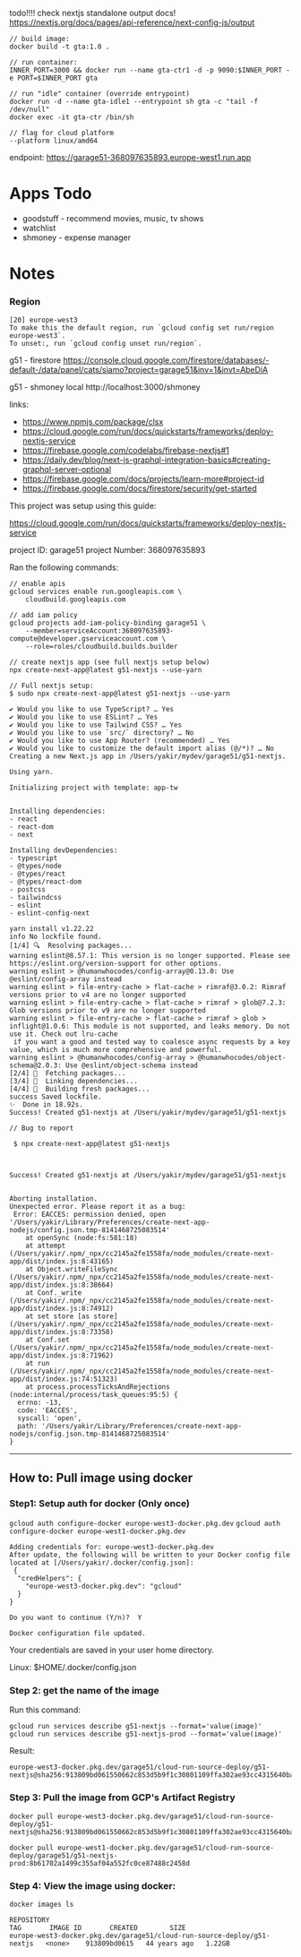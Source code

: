 todo!!!! check nextjs standalone output docs!
https://nextjs.org/docs/pages/api-reference/next-config-js/output

```
// build image:
docker build -t gta:1.0 .

// run container:
INNER_PORT=3000 && docker run --name gta-ctr1 -d -p 9090:$INNER_PORT -e PORT=$INNER_PORT gta

// run "idle" container (override entrypoint)
docker run -d --name gta-idle1 --entrypoint sh gta -c "tail -f /dev/null"
docker exec -it gta-ctr /bin/sh

// flag for cloud platform
--platform linux/amd64
```

endpoint:
https://garage51-368097635893.europe-west1.run.app

# Apps Todo
* goodstuff - recommend movies, music, tv shows
* watchlist
* shmoney - expense manager

# Notes

### Region
```
[20] europe-west3
To make this the default region, run `gcloud config set run/region europe-west3`.
To unset:, run `gcloud config unset run/region`.
```

g51 - firestore
https://console.cloud.google.com/firestore/databases/-default-/data/panel/cats/siamo?project=garage51&inv=1&invt=AbeDiA

g51 - shmoney local
http://localhost:3000/shmoney

links:
- https://www.npmjs.com/package/clsx
- https://cloud.google.com/run/docs/quickstarts/frameworks/deploy-nextjs-service
- https://firebase.google.com/codelabs/firebase-nextjs#1
- https://daily.dev/blog/next-js-graphql-integration-basics#creating-graphql-server-optional
- https://firebase.google.com/docs/projects/learn-more#project-id
- https://firebase.google.com/docs/firestore/security/get-started


This project was setup using this guide:

https://cloud.google.com/run/docs/quickstarts/frameworks/deploy-nextjs-service

project ID: garage51
project Number: 368097635893

Ran the following commands:

```
// enable apis
gcloud services enable run.googleapis.com \
    cloudbuild.googleapis.com

// add iam policy
gcloud projects add-iam-policy-binding garage51 \
    --member=serviceAccount:368097635893-compute@developer.gserviceaccount.com \
    --role=roles/cloudbuild.builds.builder

// create nextjs app (see full nextjs setup below)
npx create-next-app@latest g51-nextjs --use-yarn
```

```
// Full nextjs setup:
$ sudo npx create-next-app@latest g51-nextjs --use-yarn

✔ Would you like to use TypeScript? … Yes
✔ Would you like to use ESLint? … Yes
✔ Would you like to use Tailwind CSS? … Yes
✔ Would you like to use `src/` directory? … No
✔ Would you like to use App Router? (recommended) … Yes
✔ Would you like to customize the default import alias (@/*)? … No
Creating a new Next.js app in /Users/yakir/mydev/garage51/g51-nextjs.

Using yarn.

Initializing project with template: app-tw 


Installing dependencies:
- react
- react-dom
- next

Installing devDependencies:
- typescript
- @types/node
- @types/react
- @types/react-dom
- postcss
- tailwindcss
- eslint
- eslint-config-next

yarn install v1.22.22
info No lockfile found.
[1/4] 🔍  Resolving packages...
warning eslint@8.57.1: This version is no longer supported. Please see https://eslint.org/version-support for other options.
warning eslint > @humanwhocodes/config-array@0.13.0: Use @eslint/config-array instead
warning eslint > file-entry-cache > flat-cache > rimraf@3.0.2: Rimraf versions prior to v4 are no longer supported
warning eslint > file-entry-cache > flat-cache > rimraf > glob@7.2.3: Glob versions prior to v9 are no longer supported
warning eslint > file-entry-cache > flat-cache > rimraf > glob > inflight@1.0.6: This module is not supported, and leaks memory. Do not use it. Check out lru-cache
 if you want a good and tested way to coalesce async requests by a key value, which is much more comprehensive and powerful.                                       warning eslint > @humanwhocodes/config-array > @humanwhocodes/object-schema@2.0.3: Use @eslint/object-schema instead
[2/4] 🚚  Fetching packages...
[3/4] 🔗  Linking dependencies...
[4/4] 🔨  Building fresh packages...
success Saved lockfile.
✨  Done in 18.92s.
Success! Created g51-nextjs at /Users/yakir/mydev/garage51/g51-nextjs

```





```
// Bug to report

 $ npx create-next-app@latest g51-nextjs    



Success! Created g51-nextjs at /Users/yakir/mydev/garage51/g51-nextjs


Aborting installation.
Unexpected error. Please report it as a bug:
 Error: EACCES: permission denied, open '/Users/yakir/Library/Preferences/create-next-app-nodejs/config.json.tmp-8141468725083514'
    at openSync (node:fs:581:18)
    at attempt (/Users/yakir/.npm/_npx/cc2145a2fe1558fa/node_modules/create-next-app/dist/index.js:8:43165)
    at Object.writeFileSync (/Users/yakir/.npm/_npx/cc2145a2fe1558fa/node_modules/create-next-app/dist/index.js:8:38664)
    at Conf._write (/Users/yakir/.npm/_npx/cc2145a2fe1558fa/node_modules/create-next-app/dist/index.js:8:74912)
    at set store [as store] (/Users/yakir/.npm/_npx/cc2145a2fe1558fa/node_modules/create-next-app/dist/index.js:8:73358)
    at Conf.set (/Users/yakir/.npm/_npx/cc2145a2fe1558fa/node_modules/create-next-app/dist/index.js:8:71962)
    at run (/Users/yakir/.npm/_npx/cc2145a2fe1558fa/node_modules/create-next-app/dist/index.js:74:51323)
    at process.processTicksAndRejections (node:internal/process/task_queues:95:5) {
  errno: -13,
  code: 'EACCES',
  syscall: 'open',
  path: '/Users/yakir/Library/Preferences/create-next-app-nodejs/config.json.tmp-8141468725083514'
}
```

----

## How to: Pull image using docker

### Step1: Setup auth for docker (Only once)
`gcloud auth configure-docker europe-west3-docker.pkg.dev`
`gcloud auth configure-docker europe-west1-docker.pkg.dev`

```
Adding credentials for: europe-west3-docker.pkg.dev
After update, the following will be written to your Docker config file located at [/Users/yakir/.docker/config.json]:
 {
  "credHelpers": {
    "europe-west3-docker.pkg.dev": "gcloud"
  }
}

Do you want to continue (Y/n)?  Y

Docker configuration file updated.
```

Your credentials are saved in your user home directory.

Linux: $HOME/.docker/config.json


### Step 2: get the name of the image

Run this command:
```
gcloud run services describe g51-nextjs --format='value(image)'
gcloud run services describe g51-nextjs-prod --format='value(image)'
```
Result:
```
europe-west3-docker.pkg.dev/garage51/cloud-run-source-deploy/g51-nextjs@sha256:913809bd061550662c853d5b9f1c30801109ffa302ae93cc4315640ba5b785bf
```

### Step 3: Pull the image from GCP's Artifact Registry

```
docker pull europe-west3-docker.pkg.dev/garage51/cloud-run-source-deploy/g51-nextjs@sha256:913809bd061550662c853d5b9f1c30801109ffa302ae93cc4315640ba5b785bf
```

```
docker pull europe-west1-docker.pkg.dev/garage51/cloud-run-source-deploy/garage51/g51-nextjs-prod:8b61702a1499c355af04a552fc0ce87488c2458d
```

### Step 4: View the image using docker:
```
docker images ls
```

```
REPOSITORY                                                                TAG       IMAGE ID       CREATED        SIZE
europe-west3-docker.pkg.dev/garage51/cloud-run-source-deploy/g51-nextjs   <none>    913809bd0615   44 years ago   1.22GB
```
